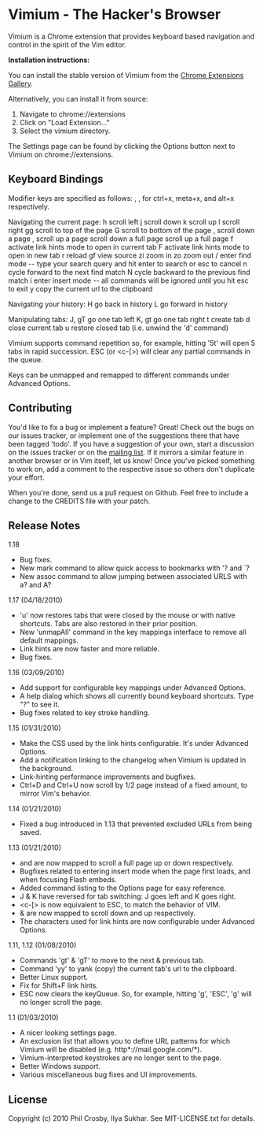 Vimium - The Hacker's Browser
=============================

Vimium is a Chrome extension that provides keyboard based navigation and control in the spirit of the Vim
editor.

__Installation instructions:__

You can install the stable version of Vimium from the
[Chrome Extensions Gallery](https://chrome.google.com/extensions/detail/dbepggeogbaibhgnhhndojpepiihcmeb).

Alternatively, you can install it from source:

1. Navigate to chrome://extensions
2. Click on "Load Extension..."
3. Select the vimium directory.

The Settings page can be found by clicking the Options button next to Vimium on chrome://extensions.

Keyboard Bindings
-----------------

Modifier keys are specified as follows: <c-x>, <m-x>, <a-x> for ctrl+x, meta+x, and alt+x
respectively.

Navigating the current page:
    h       scroll left
    j       scroll down
    k       scroll up
    l       scroll right
    gg      scroll to top of the page
    G       scroll to bottom of the page
    <c-d>, <c-e>   scroll down a page
    <c-u>, <c-y>   scroll up a page
    <c-f>   scroll down a full page
    <c-b>   scroll up a full page
    f       activate link hints mode to open in current tab
    F       activate link hints mode to open in new tab
    r       reload
    gf      view source
    zi      zoom in
    zo      zoom out
    /       enter find mode -- type your search query and hit enter to search or esc to cancel
    n       cycle forward to the next find match
    N       cycle backward to the previous find match
    i       enter insert mode -- all commands will be ignored until you hit esc to exit
    y       copy the current url to the clipboard

Navigating your history:
    H       go back in history
    L       go forward in history

Manipulating tabs:
    J, gT      go one tab left
    K, gt      go one tab right
    t          create tab
    d          close current tab
    u          restore closed tab (i.e. unwind the 'd' command)

Vimium supports command repetition so, for example, hitting '5t' will open 5 tabs in rapid succession. ESC (or
<c-[>) will clear any partial commands in the queue.

Keys can be unmapped and remapped to different commands under Advanced Options.

Contributing
------------

You'd like to fix a bug or implement a feature? Great! Check out the bugs on our issues tracker, or implement one of
the suggestions there that have been tagged 'todo'. If you have a suggestion of your own, start a discussion on
the issues tracker or on the [mailing list][list_url]. If it mirrors a similar feature in another browser or in Vim
itself, let us know! Once you've picked something to work on, add a comment to the respective issue so others don't
duplicate your effort.

When you're done, send us a pull request on Github. Feel free to include a change to the CREDITS file with your patch.

[list_url]: http://groups.google.com/group/vimium-dev?hl=en

Release Notes
-------------

1.18
-  Bug fixes.
- New mark command to allow quick access to bookmarks with '? and `?
- New assoc command to allow jumping between associated URLS with a? and A?

1.17 (04/18/2010)

-  'u' now restores tabs that were closed by the mouse or with native shortcuts. Tabs are also restored in their prior position.
-  New 'unmapAll' command in the key mappings interface to remove all default mappings.
-  Link hints are now faster and more reliable.
-  Bug fixes.

1.16 (03/09/2010)

-  Add support for configurable key mappings under Advanced Options.
-  A help dialog which shows all currently bound keyboard shortcuts. Type "?" to see it.
-  Bug fixes related to key stroke handling.

1.15 (01/31/2010)

-  Make the CSS used by the link hints configurable. It's under Advanced Options.
-  Add a notification linking to the changelog when Vimium is updated in the background.
-  Link-hinting performance improvements and bugfixes.
-  Ctrl+D and Ctrl+U now scroll by 1/2 page instead of a fixed amount, to mirror Vim's behavior.

1.14 (01/21/2010)

-  Fixed a bug introduced in 1.13 that prevented excluded URLs from being saved.

1.13 (01/21/2010)

-  <c-f> and <c-b> are now mapped to scroll a full page up or down respectively.
-  Bugfixes related to entering insert mode when the page first loads, and when focusing Flash embeds.
-  Added command listing to the Options page for easy reference.
-  J & K have reversed for tab switching: J goes left and K goes right.
-  <c-[> is now equivalent to ESC, to match the behavior of VIM.
-  <c-e> & <c-y> are now mapped to scroll down and up respectively.
-  The characters used for link hints are now configurable under Advanced Options.

1.11, 1.12 (01/08/2010)

-  Commands 'gt' & 'gT' to move to the next & previous tab.
-  Command 'yy' to yank (copy) the current tab's url to the clipboard.
-  Better Linux support.
-  Fix for Shift+F link hints.
-  ESC now clears the keyQueue. So, for example, hitting 'g', 'ESC', 'g' will no longer scroll the page.

1.1 (01/03/2010)

-  A nicer looking settings page.
-  An exclusion list that allows you to define URL patterns for which Vimium will be disabled (e.g.  http\*://mail.google.com/\*).
-  Vimium-interpreted keystrokes are no longer sent to the page.
-  Better Windows support.
-  Various miscellaneous bug fixes and UI improvements.

License
-------
Copyright (c) 2010 Phil Crosby, Ilya Sukhar. See MIT-LICENSE.txt for details.
